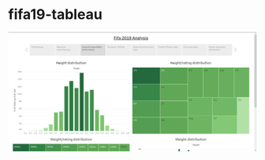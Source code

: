 # fifa19-tableau
![website deployed preview](https://github.com/RishabhSpark/fifa19-tableau/blob/a3d94cf90f1876df52601f3139354003f0d13586/images/website%20screenshot.png)
